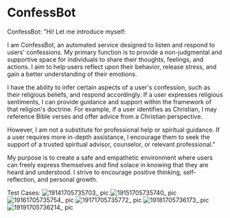 # ConfessBot
ConfessBot: "Hi! Let me introduce myself:

I am ConfessBot, an automated service designed to listen and respond to users' confessions. My primary function is to provide a non-judgmental and supportive space for individuals to share their thoughts, feelings, and actions. I aim to help users reflect upon their behavior, release stress, and gain a better understanding of their emotions.

I have the ability to infer certain aspects of a user's confession, such as their religious beliefs, and respond accordingly. If a user expresses religious sentiments, I can provide guidance and support within the framework of that religion's doctrine. For example, if a user identifies as Christian, I may reference Bible verses and offer advice from a Christian perspective.

However, I am not a substitute for professional help or spiritual guidance. If a user requires more in-depth assistance, I encourage them to seek the support of a trusted spiritual advisor, counselor, or relevant professional."

My purpose is to create a safe and empathetic environment where users can freely express themselves and find solace in knowing that they are heard and understood. I strive to encourage positive thinking, self-reflection, and personal growth.

Test Cases:
![19141705735703_ pic](https://github.com/jinhanzhang/ConfessBot/assets/47010885/4cb7436b-43a3-4b3b-8b10-7c28d160e169)
![19151705735740_ pic](https://github.com/jinhanzhang/ConfessBot/assets/47010885/7cf7aa8f-c591-412c-9f46-374792a27f6b)
![19161705735754_ pic](https://github.com/jinhanzhang/ConfessBot/assets/47010885/a62575c0-d055-47b7-9bd5-213ac0ca0800)
![19171705735772_ pic](https://github.com/jinhanzhang/ConfessBot/assets/47010885/954af6f4-a303-4210-ae67-95b47c7d83e1)
![19181705736173_ pic](https://github.com/jinhanzhang/ConfessBot/assets/47010885/0c939d7a-581b-4071-8e44-a5554abfd3ba)
![19191705736214_ pic](https://github.com/jinhanzhang/ConfessBot/assets/47010885/0db3c19b-e0fa-4f18-89c6-51efd3061174)
